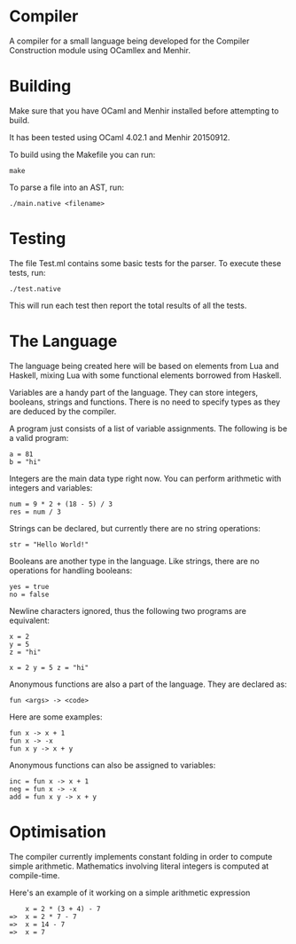 # Compiler
A compiler for a small language being developed for the Compiler Construction module using OCamllex and Menhir.

# Building
Make sure that you have OCaml and Menhir installed before attempting to build.

It has been tested using OCaml 4.02.1 and Menhir 20150912.

To build using the Makefile you can run:

```
make
```
To parse a file into an AST, run:
```
./main.native <filename>
```

# Testing
The file Test.ml contains some basic tests for the parser. To execute these tests, run:
```
./test.native
```

This will run each test then report the total results of all the tests.

# The Language
The language being created here will be based on elements from Lua and Haskell, mixing Lua with some functional elements borrowed from Haskell.

Variables are a handy part of the language. They can store integers, booleans, strings and functions. There is no need to specify types as they are deduced by the compiler.

A program just consists of a list of variable assignments. The following is be a valid program:
```
a = 81
b = "hi"
```

Integers are the main data type right now. You can perform arithmetic with integers and variables:
```
num = 9 * 2 + (18 - 5) / 3
res = num / 3
```

Strings can be declared, but currently there are no string operations:
```
str = "Hello World!"
```

Booleans are another type in the language. Like strings, there are no operations for handling booleans:
```
yes = true
no = false
```

Newline characters ignored, thus the following two programs are equivalent:
```
x = 2
y = 5
z = "hi"
```

```
x = 2 y = 5 z = "hi"
```

Anonymous functions are also a part of the language. They are declared as:
```
fun <args> -> <code>
```

Here are some examples:
```
fun x -> x + 1
fun x -> -x
fun x y -> x + y
```

Anonymous functions can also be assigned to variables:
```
inc = fun x -> x + 1
neg = fun x -> -x
add = fun x y -> x + y
```

# Optimisation
The compiler currently implements constant folding in order to compute simple arithmetic.
Mathematics involving literal integers is computed at compile-time.

Here's an example of it working on a simple arithmetic expression
```
    x = 2 * (3 + 4) - 7
=>  x = 2 * 7 - 7
=>  x = 14 - 7
=>  x = 7
```
